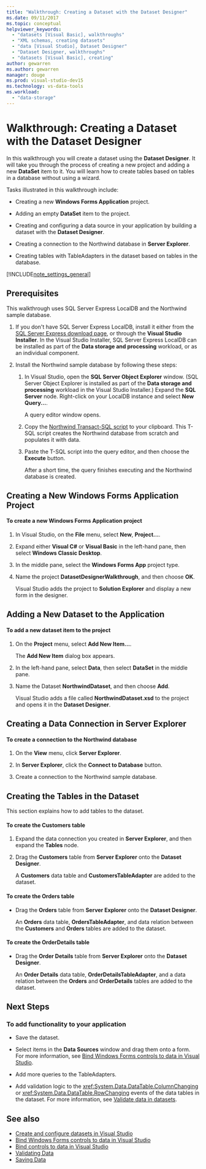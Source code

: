 ```yaml
---
title: "Walkthrough: Creating a Dataset with the Dataset Designer"
ms.date: 09/11/2017
ms.topic: conceptual
helpviewer_keywords:
  - "datasets [Visual Basic], walkthroughs"
  - "XML schemas, creating datasets"
  - "data [Visual Studio], Dataset Designer"
  - "Dataset Designer, walkthroughs"
  - "datasets [Visual Basic], creating"
author: gewarren
ms.author: gewarren
manager: douge
ms.prod: visual-studio-dev15
ms.technology: vs-data-tools
ms.workload:
  - "data-storage"
---
```

# Walkthrough: Creating a Dataset with the Dataset Designer

In this walkthrough you will create a dataset using the **Dataset Designer**. It will take you through the process of creating a new project and adding a new **DataSet** item to it. You will learn how to create tables based on tables in a database without using a wizard.

Tasks illustrated in this walkthrough include:

-   Creating a new **Windows Forms Application** project.

-   Adding an empty **DataSet** item to the project.

-   Creating and configuring a data source in your application by building a dataset with the **Dataset Designer**.

-   Creating a connection to the Northwind database in **Server Explorer**.

-   Creating tables with TableAdapters in the dataset based on tables in the database.

[!INCLUDE[note_settings_general](../data-tools/includes/note_settings_general_md.md)]

## Prerequisites
This walkthrough uses SQL Server Express LocalDB and the Northwind sample database.

1.  If you don't have SQL Server Express LocalDB, install it either from the [SQL Server Express download page](https://www.microsoft.com/sql-server/sql-server-editions-express), or through the **Visual Studio Installer**. In the Visual Studio Installer, SQL Server Express LocalDB can be installed as part of the **Data storage and processing** workload, or as an individual component.

2.  Install the Northwind sample database by following these steps:

    1. In Visual Studio, open the **SQL Server Object Explorer** window. (SQL Server Object Explorer is installed as part of the **Data storage and processing** workload in the Visual Studio Installer.) Expand the **SQL Server** node. Right-click on your LocalDB instance and select **New Query...**.

       A query editor window opens.

    2. Copy the [Northwind Transact-SQL script](https://github.com/MicrosoftDocs/visualstudio-docs/blob/master/docs/data-tools/samples/northwind.sql?raw=true) to your clipboard. This T-SQL script creates the Northwind database from scratch and populates it with data.

    3. Paste the T-SQL script into the query editor, and then choose the **Execute** button.

       After a short time, the query finishes executing and the Northwind database is created.

## Creating a New Windows Forms Application Project

#### To create a new Windows Forms Application project

1. In Visual Studio, on the **File** menu, select **New**, **Project...**.

2. Expand either **Visual C#** or **Visual Basic** in the left-hand pane, then select **Windows Classic Desktop**.

3. In the middle pane, select the **Windows Forms App** project type.

4. Name the project **DatasetDesignerWalkthrough**, and then choose **OK**.

     Visual Studio adds the project to **Solution Explorer** and display a new form in the designer.

## Adding a New Dataset to the Application

#### To add a new dataset item to the project

1.  On the **Project** menu, select **Add New Item...**.

     The **Add New Item** dialog box appears.

2.  In the left-hand pane, select **Data**, then select **DataSet** in the middle pane.

3.  Name the Dataset **NorthwindDataset**, and then choose **Add**.

     Visual Studio adds a file called **NorthwindDataset.xsd** to the project and opens it in the **Dataset Designer**.

## Creating a Data Connection in Server Explorer

#### To create a connection to the Northwind database

1.  On the **View** menu, click **Server Explorer**.

2.  In **Server Explorer**, click the **Connect to Database** button.

3.  Create a connection to the Northwind sample database.

## Creating the Tables in the Dataset
This section explains how to add tables to the dataset.

#### To create the Customers table

1.  Expand the data connection you created in **Server Explorer**, and then expand the **Tables** node.

2.  Drag the **Customers** table from **Server Explorer** onto the **Dataset Designer**.

     A **Customers** data table and **CustomersTableAdapter** are added to the dataset.

#### To create the Orders table

-   Drag the **Orders** table from **Server Explorer** onto the **Dataset Designer**.

     An **Orders** data table, **OrdersTableAdapter**, and data relation between the **Customers** and **Orders** tables are added to the dataset.

#### To create the OrderDetails table

-   Drag the **Order Details** table from **Server Explorer** onto the **Dataset Designer**.

     An **Order Details** data table, **OrderDetailsTableAdapter**, and a data relation between the **Orders** and **OrderDetails** tables are added to the dataset.

## Next Steps

### To add functionality to your application

-   Save the dataset.

-   Select items in the **Data Sources** window and drag them onto a form. For more information, see [Bind Windows Forms controls to data in Visual Studio](../data-tools/bind-windows-forms-controls-to-data-in-visual-studio.md).

-   Add more queries to the TableAdapters.

-   Add validation logic to the <xref:System.Data.DataTable.ColumnChanging> or <xref:System.Data.DataTable.RowChanging> events of the data tables in the dataset. For more information, see [Validate data in datasets](../data-tools/validate-data-in-datasets.md).

## See also

- [Create and configure datasets in Visual Studio](../data-tools/create-and-configure-datasets-in-visual-studio.md)
- [Bind Windows Forms controls to data in Visual Studio](../data-tools/bind-windows-forms-controls-to-data-in-visual-studio.md)
- [Bind controls to data in Visual Studio](../data-tools/bind-controls-to-data-in-visual-studio.md)
- [Validating Data](../data-tools/validate-data-in-datasets.md)
- [Saving Data](../data-tools/saving-data.md)